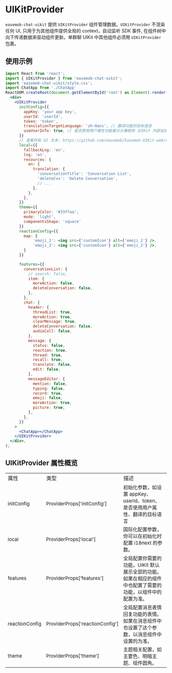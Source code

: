 # UIKitProvider

<Toc />

`easemob-chat-uikit` 提供 `UIKitProvider` 组件管理数据。`UIKitProvider` 不渲染任何 UI, 只用于为其他组件提供全局的 context，自动监听 SDK 事件, 在组件树中向下传递数据来驱动组件更新。单群聊 UIKit 中其他组件必须用 `UIKitProvider` 包裹。

## 使用示例

```jsx
import React from 'react';
import { UIKitProvider } from 'easemob-chat-uikit';
import 'easemob-chat-uikit/style.css';
import ChatApp from './ChatApp'
ReactDOM.createRoot(document.getElementById('root') as Element).render(
  <div>
    <UIKitProvider
      initConfig={{
        appKey: 'your app key',
        userId: 'userId',
        token: 'token',
        translationTargetLanguage: 'zh-Hans', // 翻译功能的目标语言
        useUserInfo: true, // 是否使用用户属性功能展示头像昵称（UIKit 内部会获取用户属性，需要用户自己设置）
      }}
      // 查看所有 UI 文本: https://github.com/easemob/Easemob-UIKit-web/tree/dev/local
      local={{
        fallbackLng: 'en',
        lng: 'en',
        resources: {
          en: {
            translation: {
              'conversationTitle': 'Conversation List',
              'deleteCvs': 'Delete Conversation',
              // ...
            },
          },
        },
      }}
      theme={{
        primaryColor: '#33ffaa',
        mode: 'light',
        componentsShape: 'square'
      }}
      reactionConfig={{
        map: {
            'emoji_1': <img src={'customIcon'} alt={'emoji_1'} />,
            'emoji_2': <img src={'customIcon'} alt={'emoji_2'} />,
        }
      }}

      features={{
        conversationList: {
          // search: false,
          item: {
            moreAction: false,
            deleteConversation: false,
          },
        },
        chat: {
          header: {
            threadList: true,
            moreAction: true,
            clearMessage: true,
            deleteConversation: false,
            audioCall: false,
          },
          message: {
            status: false,
            reaction: true,
            thread: true,
            recall: true,
            translate: false,
            edit: false,
          },
          messageEditor: {
            mention: false,
            typing: false,
            record: true,
            emoji: false,
            moreAction: true,
            picture: true,
          },
        },
      }}
    >
      <ChatApp></ChatApp>
    </UIKitProvider>
  </div>,
);
```

## UIKitProvider 属性概览

<table>
    <tr>
        <td>属性</td>
        <td>类型</td>
        <td>描述</td>
    </tr>
    <tr>
      <td style=font-size:15px>
        initConfig
      </td>
      <td style=font-size:15px>
        ProviderProps['initConfig']
      </td>
	  <td style=font-size:15px>初始化参数，如设置 appKey、userId、token、是否使用用户属性、翻译的目标语言</td>
      </tr>
	   <tr>
	   <td style=font-size:15px>
       local
        </td>
        <td style=font-size:15px>
       ProviderProps['local']
        </td>
	   <td style=font-size:15px>国际化配置参数，你可以在初始化时配置 i18next 的参数。</td>
	   </tr>
        <tr>
	   <td style=font-size:15px>
       features
        </td>
        <td style=font-size:15px>
       ProviderProps['features']
        </td>
	   <td style=font-size:15px>全局配置你需要的功能，UIKit 默认展示全部的功能。如果在相应的组件中也配置了需要的功能，以组件中的配置为准。</td> 
	   </tr>
        <tr>
	   <td style=font-size:15px>
       reactionConfig
        </td>
        <td style=font-size:15px>
       ProviderProps['reactionConfig']
        </td>
	   <td style=font-size:15px>全局配置消息表情回复功能的表情。如果在消息组件中也设置了这个参数，以消息组件中设置的为准。</td>
	   </tr>
     <tr>
     <td style=font-size:15px>
       theme
        </td>
        <td style=font-size:15px>
       ProviderProps['theme']
        </td>
	   <td style=font-size:15px>主题相关配置，如主要色、明暗主题、组件圆角。</td> 
	   </tr>
</table>
